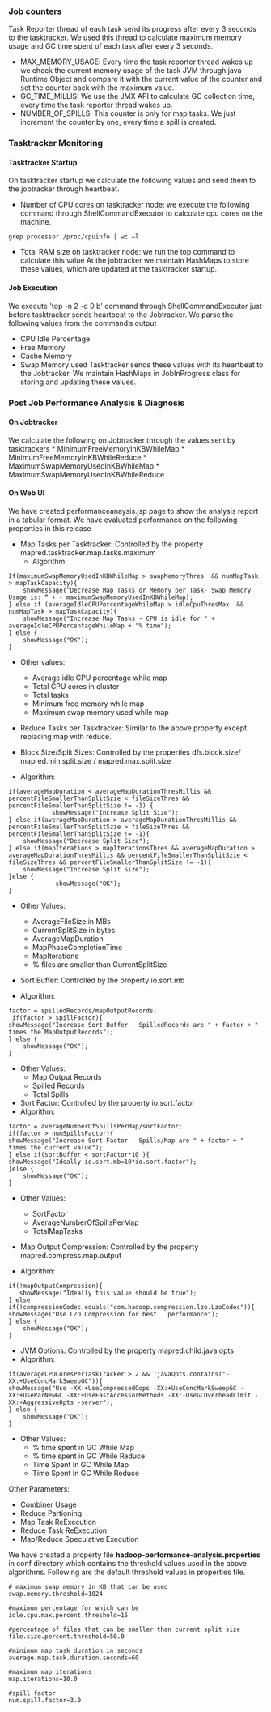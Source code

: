 ### Job counters ###
Task Reporter thread of each task send its progress after every 3 seconds to the tasktracker. We used this thread to calculate maximum memory usage and GC time spent of each task after every 3 seconds.
  * MAX\_MEMORY\_USAGE:  Every time the task reporter thread wakes up we check the current memory usage of the task JVM through java Runtime Object and compare it with the current value of the counter and set the counter back with the maximum value.
  * GC\_TIME\_MILLIS: We use the JMX API to calculate GC collection time, every time the task reporter thread wakes up.
  * NUMBER\_OF\_SPILLS: This counter is only for map tasks. We just increment the counter by one, every time a spill is created.
### Tasktracker Monitoring ###
#### Tasktracker Startup ####
On tasktracker startup we calculate the following values and send them to the jobtracker through heartbeat.
  * Number of CPU cores on tasktracker node: we execute the following command through ShellCommandExecutor to calculate cpu cores on the machine.
```
grep processor /proc/cpuinfo | wc –l
```
  * Total RAM size on tasktracker node: we run the top command to calculate this value
At the jobtracker we maintain HashMaps to store these values, which are updated at the tasktracker startup.
#### Job Execution ####
We execute 'top -n 2 -d 0 b' command through ShellCommandExecutor just before tasktracker sends heartbeat to the Jobtracker. We parse the following values from the command’s output
  * CPU Idle Percentage
  * Free Memory
  * Cache Memory
  * Swap Memory used
Tasktracker sends these values with its heartbeat to the Jobtracker. We maintain HashMaps in JobInProgress class for storing and updating these values.
### Post Job Performance Analysis & Diagnosis ###
#### On Jobtracker ####
We calculate the following on Jobtracker through the values sent by tasktrackers
    * MinimumFreeMemoryInKBWhileMap
    * MinimumFreeMemoryInKBWhileReduce
    * MaximumSwapMemoryUsedInKBWhileMap
    * MaximumSwapMemoryUsedInKBWhileReduce

#### On Web UI ####
We have created performanceanaysis.jsp page to show the analysis report in a tabular format. We have evaluated performance on the following properties in this release

  * Map Tasks per Tasktracker: Controlled by the property mapred.tasktracker.map.tasks.maximum
    * Algorithm:
```
If(maximumSwapMemoryUsedInKBWhileMap > swapMemoryThres  && numMapTask > mapTaskCapacity){
	showMessage(“Decrease Map Tasks or Memory per Task- Swap Memory Usage is: “ + + maximumSwapMemoryUsedInKBWhileMap);
} else if (averageIdleCPUPercentageWhileMap > idleCpuThresMax  && numMapTask > mapTaskCapacity){
	showMessage("Increase Map Tasks - CPU is idle for " + averageIdleCPUPercentageWhileMap + "% time");
} else {
	showMessage("OK");
}
```
  * Other values:
    * Average idle CPU percentage while map
    * Total CPU cores in cluster
    * Total tasks
    * Minimum free memory while map
    * Maximum swap memory used while map

  * Reduce Tasks per Tasktracker: Similar to the above property except replacing map with reduce.
  * Block Size/Split Sizes: Controlled by the properties dfs.block.size/ mapred.min.split.size / mapred.max.split.size
  * Algorithm:
```
if(averageMapDuration < averageMapDurationThresMillis && percentFileSmallerThanSplitSzie < fileSizeThres && percentFileSmallerThanSplitSize != -1) {
			showMessage("Increase Split Size");
} else if(averageMapDuration > averageMapDurationThresMillis && percentFileSmallerThanSplitSzie > fileSizeThres && percentFileSmallerThanSplitSize != -1){
	showMessage("Decrease Split Size");
} else if(mapIterations > mapIterationsThres && averageMapDuration > averageMapDurationThresMillis && percentFileSmallerThanSplitSzie < fileSizeThres && percentFileSmallerThanSplitSize != -1){
	showMessage("Increase Split Size");
}else {
             showMessage("OK");
}
```
  * Other Values:
    * AverageFileSize in MBs
    * CurrentSplitSize in bytes
    * AverageMapDuration
    * MapPhaseCompletionTime
    * MapIterations
    * % files are smaller than CurrentSplitSize

  * Sort Buffer: Controlled by the property io.sort.mb
  * Algorithm:
```
factor = spilledRecords/mapOutputRecords;
 if(factor > spillFactor){			
showMessage("Increase Sort Buffer - SpilledRecords are " + factor + " times the MapOutputRecords");
} else {
	showMessage("OK");	
}
```
  * Other Values:
    * Map Output Records
    * Spilled Records
    * Total Spills
  * Sort Factor: Controlled by the property io.sort.factor
  * Algorithm:
```
factor = averageNumberOfSpillsPerMap/sortFactor;
if(factor > numSpillsFactor){
showMessage("Increase Sort Factor - Spills/Map are " + factor + " times the current value");
} else if(sortBuffer < sortFactor*10 ){		
showMessage("Ideally io.sort.mb=10*io.sort.factor");
}else {
	showMessage("OK");
}
```
  * Other Values:
    * SortFactor
    * AverageNumberOfSpillsPerMap
    * TotalMapTasks

  * Map Output Compression: Controlled by the property mapred.compress.map.output
  * Algorithm:
```
if(!mapOutputCompression){			
   showMessage("Ideally this value should be true");
} else if(!compressionCodec.equals("com.hadoop.compression.lzo.LzoCodec")){	showMessage("Use LZO Compression for best   performance");
} else {
	showMessage("OK");
}
```
  * JVM Options: Controlled by the property mapred.child.java.opts
  * Algorithm:
```
if(averageCPUCoresPerTaskTracker > 2 && !javaOpts.contains("-XX:+UseConcMarkSweepGC")){		
showMessage("Use -XX:+UseCompressedOops -XX:+UseConcMarkSweepGC -XX:+UseParNewGC -XX:+UseFastAccessorMethods -XX:-UseGCOverheadLimit -XX:+AggressiveOpts -server");
} else {
	showMessage("OK");
}
```
  * Other Values:
    * % time spent in GC While Map
    * % time spent in GC While Reduce
    * Time Spent In GC While Map
    * Time Spent In GC While Reduce

Other Parameters:
  * Combiner Usage
  * Reduce Partioning
  * Map Task ReExecution
  * Reduce Task ReExecution
  * Map/Reduce Speculative Execution

We have created a property file **hadoop-performance-analysis.properties** in conf directory which contains the threshold values used in the above algorithms. Following are the default threshold values in properties file.
```
# maximum swap memory in KB that can be used
swap.memory.threshold=1024

#maximum percentage for which can be 
idle.cpu.max.percent.threshold=15

#percentage of files that can be smaller than current split size
file.size.percent.threshold=50.0

#minimum map task duration in seconds
average.map.task.duration.seconds=60

#maximum map iterations
map.iterations=10.0

#spill factor
num.spill.factor=3.0
```